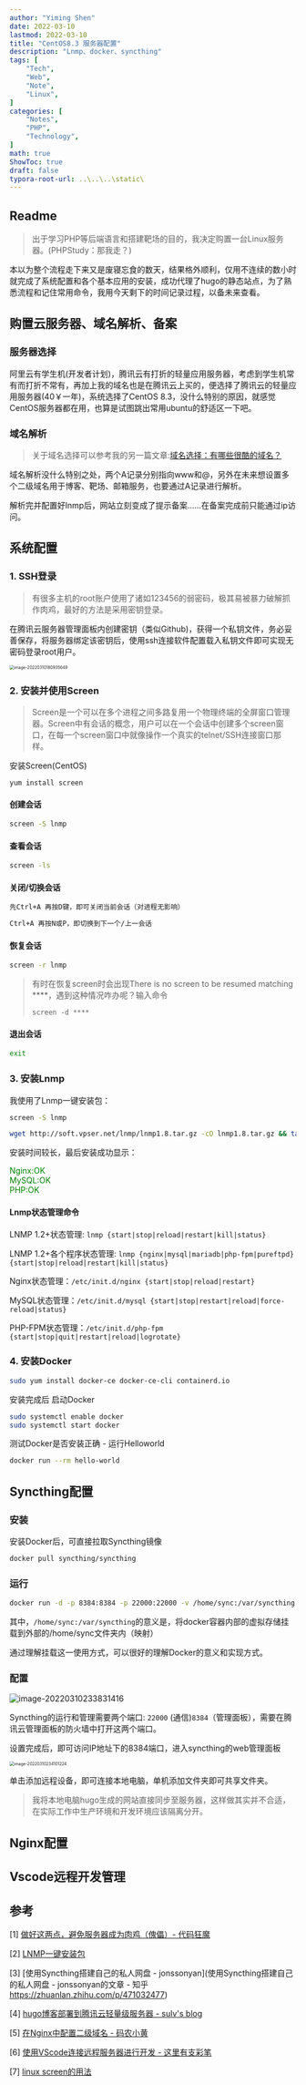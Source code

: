 ```yaml
---
author: "Yiming Shen"
date: 2022-03-10
lastmod: 2022-03-10
title: "CentOS8.3 服务器配置"
description: "Lnmp、docker、syncthing"
tags: [
    "Tech",
    "Web",
    "Note",
    "Linux",
]
categories: [
    "Notes", 
    "PHP",
    "Technology",
]
math: true
ShowToc: true
draft: false
typora-root-url: ..\..\..\static\
---
```


## Readme

> 出于学习PHP等后端语言和搭建靶场的目的，我决定购置一台Linux服务器。(PHPStudy：那我走？)

本以为整个流程走下来又是废寝忘食的数天，结果格外顺利，仅用不连续的数小时就完成了系统配置和各个基本应用的安装，成功代理了hugo的静态站点，为了熟悉流程和记住常用命令，我用今天剩下的时间记录过程，以备未来查看。

## 购置云服务器、域名解析、备案

### 服务器选择

阿里云有学生机(开发者计划)，腾讯云有打折的轻量应用服务器，考虑到学生机常有而打折不常有，再加上我的域名也是在腾讯云上买的，便选择了腾讯云的轻量应用服务器(40￥一年)，系统选择了CentOS 8.3，没什么特别的原因，就感觉CentOS服务器都在用，也算是试图跳出常用ubuntu的舒适区一下吧。

### 域名解析

> 关于域名选择可以参考我的另一篇文章:[域名选择：有哪些很酷的域名？](https://shenyiming.life/post/essays/domain_choice/)

域名解析没什么特别之处，两个A记录分别指向www和@，另外在未来想设置多个二级域名用于博客、靶场、邮箱服务，也要通过A记录进行解析。

解析完并配置好lnmp后，网站立刻变成了提示备案……在备案完成前只能通过ip访问。

## 系统配置

### 1. SSH登录

> 有很多主机的root账户使用了诸如123456的弱密码，极其易被暴力破解抓作肉鸡，最好的方法是采用密钥登录。

在腾讯云服务器管理面板内创建密钥（类似Github)，获得一个私钥文件，务必妥善保存，将服务器绑定该密钥后，使用ssh连接软件配置载入私钥文件即可实现无密码登录root用户。

<img src="/serversettings.assets/%7D/image-20220310180935649.png" alt="image-20220310180935649" style="zoom:50%;" />

### 2. 安装并使用Screen

> Screen是一个可以在多个进程之间多路复用一个物理终端的全屏窗口管理器。Screen中有会话的概念，用户可以在一个会话中创建多个screen窗口，在每一个screen窗口中就像操作一个真实的telnet/SSH连接窗口那样。

安装Screen(CentOS)

`yum install screen`

#### 创建会话

```bash
screen -S lnmp
```

#### 查看会话

```bash
screen -ls
```

#### 关闭/切换会话

```bash
先Ctrl+A 再按D键，即可关闭当前会话（对进程无影响）

Ctrl+A 再按N或P，即切换到下一个/上一会话
```

#### 恢复会话

```bash
screen -r lnmp
```

> 有时在恢复screen时会出现There is no screen to be resumed matching \****，遇到这种情况咋办呢？输入命令
>
> `screen -d ****`

#### 退出会话

```bash
exit
```

### 3. 安装Lnmp

我使用了Lnmp一键安装包：

``` bash
screen -S lnmp

wget http://soft.vpser.net/lnmp/lnmp1.8.tar.gz -cO lnmp1.8.tar.gz && tar zxf lnmp1.8.tar.gz && cd lnmp1.8 && ./install.sh lnmp
```

安装时间较长，最后安装成功显示：

<p style="color: green">
Nginx:OK<br>
MySQL:OK<br>
PHP:OK<br>
</p>

#### Lnmp状态管理命令

LNMP 1.2+状态管理: `lnmp {start|stop|reload|restart|kill|status}`

LNMP 1.2+各个程序状态管理: `lnmp {nginx|mysql|mariadb|php-fpm|pureftpd} {start|stop|reload|restart|kill|status}`

Nginx状态管理：`/etc/init.d/nginx {start|stop|reload|restart}`

MySQL状态管理：`/etc/init.d/mysql {start|stop|restart|reload|force-reload|status}`

PHP-FPM状态管理：`/etc/init.d/php-fpm {start|stop|quit|restart|reload|logrotate}`

### 4. 安装Docker

```bash
sudo yum install docker-ce docker-ce-cli containerd.io
```

安装完成后 启动Docker

```bash
sudo systemctl enable docker
sudo systemctl start docker
```

测试Docker是否安装正确 - 运行Helloworld

```bash
docker run --rm hello-world
```

## Syncthing配置

### 安装

安装Docker后，可直接拉取Syncthing镜像

```bash
docker pull syncthing/syncthing
```

### 运行

```bash
docker run -d -p 8384:8384 -p 22000:22000 -v /home/sync:/var/syncthing --restart=always syncthing/syncthing:latest
```

其中，`/home/sync:/var/syncthing`的意义是，将docker容器内部的虚拟存储挂载到外部的/home/sync文件夹内（映射）

通过理解挂载这一使用方式，可以很好的理解Docker的意义和实现方式。

### 配置

![image-20220310233831416](/serversettings.assets/%7D/image-20220310233831416.png)

Syncthing的运行和管理需要两个端口: `22000` (通信)`8384`（管理面板），需要在腾讯云管理面板的防火墙中打开这两个端口。

设置完成后，即可访问IP地址下的8384端口，进入syncthing的web管理面板

<img src="/serversettings.assets/%7D/image-20220310234101224.png" alt="image-20220310234101224" style="zoom:50%;" />

单击添加远程设备，即可连接本地电脑，单机添加文件夹即可共享文件夹。

> 我将本地电脑hugo生成的网站直接同步至服务器，这样做其实并不合适，在实际工作中生产环境和开发环境应该隔离分开。

## Nginx配置



## Vscode远程开发管理



## 参考

[1] [做好这两点，避免服务器成为肉鸡（傀儡）- 代码狂魔](https://zhuanlan.zhihu.com/p/56864040)

[2] [LNMP一键安装包](https://lnmp.org/install.html)

[3] [使用Syncthing搭建自己的私人网盘 - jonssonyan](使用Syncthing搭建自己的私人网盘 - jonssonyan的文章 - 知乎 https://zhuanlan.zhihu.com/p/471032477)

[4] [hugo博客部署到腾讯云轻量级服务器 - sulv's blog](https://www.sulvblog.cn/posts/blog/hugo_deploy/)

[5] [在Nginx中配置二级域名 - 码农小黄](https://mincong.io/cn/nginx-subdomains/)

[6] [使用VScode连接远程服务器进行开发 - 这里有支彩笔](https://zhuanlan.zhihu.com/p/141205262)

[7] [linux screen的用法](https://www.jianshu.com/p/e91746ef4058)
